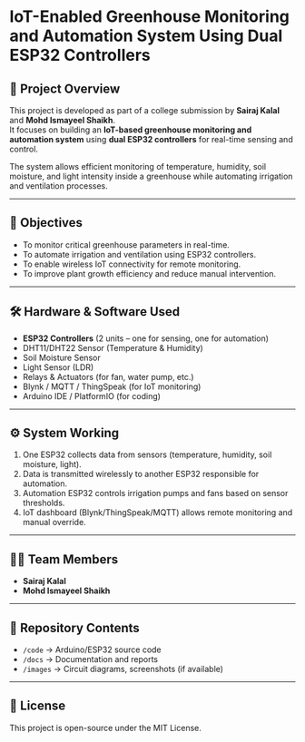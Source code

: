 # IoT-Enabled Greenhouse Monitoring and Automation System Using Dual ESP32 Controllers

## 📌 Project Overview
This project is developed as part of a college submission by **Sairaj Kalal** and **Mohd Ismayeel Shaikh**.  
It focuses on building an **IoT-based greenhouse monitoring and automation system** using **dual ESP32 controllers** for real-time sensing and control.

The system allows efficient monitoring of temperature, humidity, soil moisture, and light intensity inside a greenhouse while automating irrigation and ventilation processes.

---

## 🎯 Objectives
- To monitor critical greenhouse parameters in real-time.
- To automate irrigation and ventilation using ESP32 controllers.
- To enable wireless IoT connectivity for remote monitoring.
- To improve plant growth efficiency and reduce manual intervention.

---

## 🛠️ Hardware & Software Used
- **ESP32 Controllers** (2 units – one for sensing, one for automation)
- DHT11/DHT22 Sensor (Temperature & Humidity)
- Soil Moisture Sensor
- Light Sensor (LDR)
- Relays & Actuators (for fan, water pump, etc.)
- Blynk / MQTT / ThingSpeak (for IoT monitoring)
- Arduino IDE / PlatformIO (for coding)

---

## ⚙️ System Working
1. One ESP32 collects data from sensors (temperature, humidity, soil moisture, light).  
2. Data is transmitted wirelessly to another ESP32 responsible for automation.  
3. Automation ESP32 controls irrigation pumps and fans based on sensor thresholds.  
4. IoT dashboard (Blynk/ThingSpeak/MQTT) allows remote monitoring and manual override.  

---

## 👨‍💻 Team Members
- **Sairaj Kalal**  
- **Mohd Ismayeel Shaikh**

---

## 📂 Repository Contents
- `/code` → Arduino/ESP32 source code  
- `/docs` → Documentation and reports  
- `/images` → Circuit diagrams, screenshots (if available)

---

## 📜 License
This project is open-source under the MIT License.
